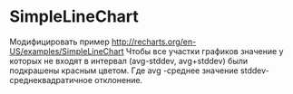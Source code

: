 # SimpleLineChart


Модифицировать пример http://recharts.org/en-US/examples/SimpleLineChart
Чтобы все участки графиков значение y которых не входят в интервал (avg-stddev, avg+stddev) были подкрашены красным цветом.
Где avg -среднее значение
stddev-среднеквадратичное отклонение.
